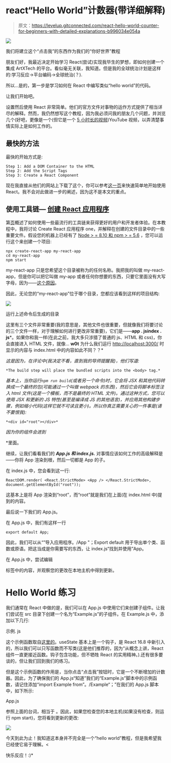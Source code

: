 # react“Hello World”计数器(带详细解释)

> 原文：<https://levelup.gitconnected.com/react-hello-world-counter-for-beginners-with-detailed-explanations-b996034e054a>

![](img/55d1e6469ae18572f0a0dea8d3e1d76a.png)

我们将建立这个“点击我”的东西作为我们的“你好世界”教程

朋友们好，我最近决定开始学习 React(尝试)实现我毕生的梦想，即如何创建一个集成 ArtXTech 的平台。看似毫无关联，我知道。但是我的全球统治计划是这样的:学习反应->平台编码->全球统治(？).

所以…是的，第一步是学习如何在 React 中编写类似“hello world”的代码。

让我们开始吧。

设置然后使用 React 非常简单。他们的官方文件对事物的运作方式提供了相当详尽的解释。然而，我仍然想写这个教程，因为我必须问我的朋友几个问题，并浏览几个(好吧，更像是一个(但它是一个 [5 小时长的视频](https://www.youtube.com/watch?v=DLX62G4lc44))YouTube 视频，以弄清楚事情实际上是如何工作的。

## 最快的方法

最快的开始方式是:

```
Step 1: Add a DOM Container to the HTML
Step 2: Add the Script Tags
Step 3: Create a React Component
```

现在我直接从他们的网站上下载了这个，你可以参考[这一页](https://reactjs.org/docs/add-react-to-a-website.html)来快速简单地开始使用 React。我不会对此做进一步的阐述，因为这不是本文的重点。

## 使用工具链— [创建 React 应用程序](https://reactjs.org/docs/create-a-new-react-app.html#create-react-app)

第[页](https://reactjs.org/docs/create-a-new-react-app.html)概述了如何使用一些最流行的工具链来获得更好的用户和开发者体验。在本教程中，我将讨论 Create React 应用程序 one，并解释在创建的文件目录中的一些重要文件。假设您的机器上已经有了 [Node > = 8.10 和 npm > = 5.6](https://nodejs.org/en/) ，您可以运行这个来创建一个项目:

```
npx create-react-app my-react-app
cd my-react-app
npm start
```

my-react-app 只是您希望这个目录被称为的任何名称。我把我的叫做 my-react-app，但是你可以把它叫做 my-app 或者任何你想要的东西，只要它里面没有大写字母，因为——[这个原因](https://github.com/npm/npm/issues/3914#issuecomment-24878907)。

因此，无论您的“my-react-app”位于哪个目录，您都应该看到这样的项目结构:

![](img/00256435c24902c6b8a53e90e2f0395e.png)

运行上述命令后生成的目录

这里有三个文件非常重要(我的意思是，其他文件也很重要，但就像我们将要讨论的三个文件一样，对于理解如何进行更改非常重要)，它们是——****app . js******index . js***。如果你和我一样(在此之前，我大多只涉猎了普通的 js、HTML 和 css)，你会直接进入 HTML 文件，就像… **w0t** 为什么我们运行 [http://localhost:3000/](http://localhost:3000/) 时显示的内容与 index.html 中的内容如此不同？？*

*这是因为，在评论中(我决定不看，直到我的导师提醒我)，他们写道:*

```
*The build step will place the bundled scripts into the <body> tag.*
```

*基本上，当你运行`npm run build`(或者另一个命令)时，它会将 JSX 和其他代码转换成一个最终的包(可能通过一个叫做 webpack 的东西)，然后它会将脚本标签注入 html 文件(这是一个模板，而不是最终的 HTML 文件)。通过这种方式，您可以使用 JSX 和更新的 JS 特性(甚至是编译成 JS 的其他语言)，并应用其他构建步骤，例如缩小代码(这样它就不可读且更小)。所以你真正需要关心的一件事是(请不要恨我):*

```
*<div id="root"></div>*
```

*因为你的组件会进到*

*里面。

继续，让我们看看我们的 ***App.js 和 index.js.*** 对事情应该如何工作的高级解释是——你将 App 渲染到根，然后一切都是 App 的子。

在 index.js 中，您会看到这一行:

```
ReactDOM.render( <React.StrictMode> <App /> </React.StrictMode>, document.getElementById("root"));
```

这基本上是将 App 渲染到“root”，而“root”就是我们在上面(在 index.html 中)提到的内容。

最后说一下我们的 App.js。

在 App.js 中，我们有这样一行

```
export default App;
```

因此，我们可以从“”导入应用程序。/App "；Export default 用于导出单个类、函数或原语。把这当成是你需要写的东西，让 index.js“找到并使用”App。

在 App.js 中，尝试编辑

标签中的内容，并观察您的更改在本地主机中得到更新。

# **Hello World 练习**

我们通常在 React 中做的是，我们可以在 App.js 中使用它们来创建子组件。让我们尝试在 src 目录下创建一个名为“Example.js”的子组件。在 Example.js 中，添加以下几行:

示例. js

这个示例函数取自[这里的](https://reactjs.org/docs/hooks-intro.html)。useState 基本上是一个钩子，是 React 16.8 中新引入的，所以我们可以只写函数而不写类(这是他们推荐的，因为“从概念上讲，React 组件一直更接近函数。钩子包含功能，但不牺牲 React 的实用精神。).还有很多要谈的，但让我们回到我们的练习。

但是这个示例函数的作用是，当你点击“点击我”按钮时，它是一个不断增加的计数器。因此，为了确保我们的 App.js“知道”我们的“Example.js”脚本中的示例函数，请记住添加“import Example from”。/Example“；”在我们的 App.js 脚本中，如下所示:

App.js

参照上面的台词，<example>相当于 <example></example> 。因此，如果您检查您的本地主机(如果没有检查，则运行 npm start)，您将看到更新的更改:</example>

![](img/55d1e6469ae18572f0a0dea8d3e1d76a.png)

今天到此为止！我知道这本身并不完全是一个“hello world”教程，但是我希望我已经使它易于理解。<

快乐反应！:)*